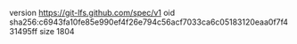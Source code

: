 version https://git-lfs.github.com/spec/v1
oid sha256:c6943fa10fe85e990ef4f26e794c56acf7033ca6c05183120eaa0f7f431495ff
size 1804
